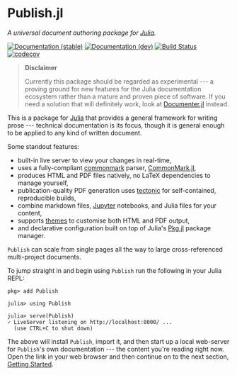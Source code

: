 # Publish.jl

*A universal document authoring package for [Julia][julia].*

<!--written as raw html to avoid including these in the generated PDFs-->
<a href="https://michaelhatherly.github.io/Publish.jl/0.1.0/"><img src="https://img.shields.io/badge/docs-0.1.0-blue.svg" alt="Documentation (stable)" /></a>
<a href="https://michaelhatherly.github.io/Publish.jl/dev/"><img src="https://img.shields.io/badge/docs-dev-blue.svg" alt="Documentation (dev)" /></a>
<a href="https://travis-ci.org/MichaelHatherly/Publish.jl"><img src="https://travis-ci.org/MichaelHatherly/Publish.jl.svg?branch=master" alt="Build Status" /></a>
<a href="https://codecov.io/gh/MichaelHatherly/Publish.jl"><img src="https://codecov.io/gh/MichaelHatherly/Publish.jl/branch/master/graph/badge.svg" alt="codecov" /></a>

> **Disclaimer**
>
> Currently this package should be regarded as experimental --- a proving
> ground for new features for the Julia documentation ecosystem rather than
> a mature and proven piece of software. If you need a solution that will
> definitely work, look at [Documenter.jl][] instead.

[documenter.jl]: https://juliadocs.github.io/Documenter.jl/stable/

This is a package for [Julia][] that provides a general framework for writing
prose --- technical documentation is its focus, though it is general enough to
be applied to any kind of written document.

Some standout features:

  - built-in live server to view your changes in real-time,
  - uses a fully-compliant [commonmark][] parser, [CommonMark.jl][],
  - produces HTML and PDF files natively, no LaTeX dependencies to manage yourself,
  - publication-quality PDF generation uses [tectonic][] for self-contained, reproducible builds,
  - combine markdown files, [Jupyter][] notebooks, and Julia files for your content,
  - supports [themes](# "Custom Themes") to customise both HTML and PDF output,
  - and declarative configuration built on top of Julia's [Pkg.jl][] package manager.

`Publish` can scale from single pages all the way to large cross-referenced
multi-project documents.

To jump straight in and begin using `Publish` run the following in your Julia REPL:

```julia-repl
pkg> add Publish

julia> using Publish

julia> serve(Publish)
✓ LiveServer listening on http://localhost:8000/ ...
  (use CTRL+C to shut down)
```

The above will install `Publish`, import it, and then start up a local
web-server for `Publish`'s own documentation --- the content you're reading
right now. Open the link in your web browser and then continue on to the next
section, [Getting Started](docs/getting_started.md).

[commonmark]: https://commonmark.org/
[CommonMark.jl]: https://www.github.com/MichaelHatherly/CommonMark.jl
[Julia]: https://www.julialang.org
[Jupyter]: https://jupyter.org/
[tectonic]: https://tectonic-typesetting.github.io/en-US/
[pkg.jl]: https://julialang.github.io/Pkg.jl
